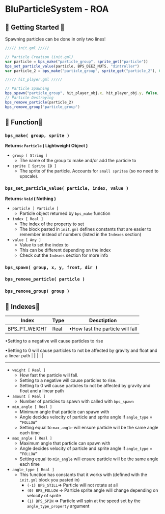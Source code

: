 # BluParticleSystem - ROA

## 🔹 Getting Started 🔹

Spawning particles can be done in only two lines!

```jsx
///// init.gml /////

// Particle Creation (init.gml)
var particle = bps_make("particle_group", sprite_get("particle"))
bps_set_particle_value(particle, BPS_DEEZ_NUTS, "dintroller")
var particle_2 = bps_make("particle_group", sprite_get("particle_2"), 0.2, 3, -50, 50, "FOLLOW", 4, 8, true, 100)

///// hit_player.gml /////

// Particle Spawning
bps_spawn("particle_group", hit_player_obj.x, hit_player_obj.y, false, spr_dir)
// Particle Destroying
bps_remove_particle(particle_2)
bps_remove_group("particle_group")
```

## 🔹 Function🔹

### `bps_make( group, sprite )`

**Returns: `Particle` ( Lightweight Object )**

- `group [ String ]`
    - The name of the group to make and/or add the particle to
- `sprite [ Sprite ID ]`
    - The sprite of the particle. Accounts for `small sprites` (so no need to upscale).

### `bps_set_particle_value( particle, index, value )`

**Returns: `Void` ( Nothing )**

- `particle [ Particle ]`
    - Particle object returned by `bps_make` function
- `index [ Real ]`
    - The index of the property to set
    - The block pasted in `init.gml` defines constants that are easier to remember instead of numbers (listed in the `Indexes` section)
- `value [ Any ]`
    - Value to set the index to
    - This can be different depending on the index
    - Check out the `Indexes` section for more info

### `bps_spawn( group, x, y, front, dir )`

### `bps_remove_particle( particle )`

### `bps_remove_group( group )`

## 🔹 Indexes🔹

| Index | Type | Desctiption |
| --- | --- | --- |
| BPS_PT_WEIGHT | Real | •How fast the particle will fall

•Setting to a negative will cause particles to rise 

•Setting to 0 will cause particles to not be affected by gravity and float and a linear path |
|  |  |  |

---

- `weight [ Real ]`
    - How fast the particle will fall.
    - Setting to a negative will cause particles to rise.
    - Setting to 0 will cause particles to not be affected by gravity and float and a linear path
- `amount [ Real ]`
    - Number of particles to spawn with called with `bps_spawn`
- `min_angle [ Real ]`
    - Minimum angle that particle can spawn with
    - Angle decides velocity of particle and sprite angle if `angle_type` = `“FOLLOW”`
    - Setting equal to `max_angle` will ensure particle will be the same angle each time
- `max_angle [ Real ]`
    - Maximum angle that particle can spawn with
    - Angle decides velocity of particle and sprite angle if `angle_type` = `“FOLLOW”`
    - Setting equal to `min_angle` will ensure particle will be the same angle each time
- `angle_type [ Real ]`
    - This function has constants that it works with (defined with the `init.gml` block you pasted in)
        - `(-1) BPS_STILL`⇒ Particle will not rotate at all
        - `(0) BPS_FOLLOW` ⇒ Particle sprite angle will change depending on velocity of sprite
        - `(1) BPS_SPIN` ⇒ Particle will spin at the speed set by the `angle_type_property` argument
